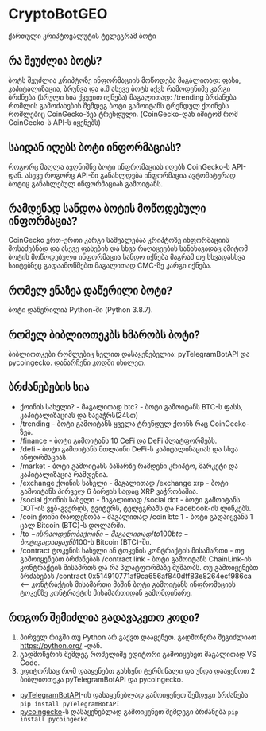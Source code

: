 # CryptoBotGEO
ქართული კრიპტოვალუტის ტელეგრამ ბოტი

## რა შეუძლია ბოტს?
ბოტს შეუძლია კრიპტოზე ინფორმაციის მოწოდება მაგალითად: ფასი, კაპიტალიზაცია, ბრუნვა და ა.შ
ასევე ბოტს აქვს რამოდენიმე კარგი ბრძნება (სრული სია ქვევით იქნება) მაგალითად: /trending ბრძანება რომლის გამოძახების შემდეგ ბოტი გამოიტანს ტრენდულ ქოინებს რომლებიც CoinGecko-ზეა ტრენდული. (CoinGecko-დან იმიტომ რომ CoinGecko-ს API-ს იყენებს)

## საიდან იღებს ბოტი ინფორმაციას?
როგორც მაღლა ავღნიშნე ბოტი ინფრომაციას იღებს CoinGecko-ს API-დან. ასევე როგორც API-ში განახლდება ინფორმაცია ავტომატურად ბოტიც განახლებულ ინფორმაციას გამოიტანს.

## რამდენად სანდოა ბოტის მოწოდებული ინფორმაცია?
CoinGecko ერთ-ერთი კარგი საშუალებაა კრიპტოზე ინფორმაციის მოსაძებნად და ასევე ფასების და სხვა რაღაცეების სანახავადაც ამიტომ ბოტის მოწოდებული ინფორმაცია სანდო იქნება მაგრამ თუ სხვადასხვა საიტებზეც გადაამოწმებთ მაგალითად CMC-ზე კარგი იქნება.

## რომელ ენაზეა დაწერილი ბოტი?
ბოტი დაწერილია Python-ში (Python 3.8.7).

## რომელ ბიბლიოთეკბს ხმარობს ბოტი?
ბიბლიოთკები რომლებიც ხელით დასაყენებელია: pyTelegramBotAPI და pycoingecko. დანარჩენი კოდში იხილეთ.

## ბრძანებების სია
- ქოინის სახელი? - მაგალითად btc? - ბოტი გამოიტანს BTC-ს ფასს, კაპიტალიზაციას და ნავაჭრს(24სთ)
- /trending - ბოტი გამოიტანს ყველა ტრენდულ ქოინს რაც CoinGecko-ზეა.
- /finance - ბოტი გამოიტანს 10 CeFi და DeFi პლატფორმებს.
- /defi  - ბოტი გამოიტანს მთლაინი DeFi-ს კაპიტალიზაციას და სხვა ინფორმაციას.
- /market - ბოტი გამოიტანს ბაზარზე რამდენი კრიპტო, მარკეტი და კაპიტალიზაცია რამდენია.
- /exchange ქოინის სახელი - მაგალითად /exchange xrp - ბოტი გამოიტანს პირველ 6 ბირჟას სადაც XRP ვაჭრობაშია.
- /social ქოინის სახელი - მაგალითად /social dot - ბოტი გამოიტანს DOT-ის ვებ-გვერდს, ტვიტერს, ტელეგრამს და Facebook-ის ლინკებს.
- /coin ქოინი რაოდენობა - მაგალითად /coin btc 1 - ბოტი გადაიყვანს 1 ცალ Bitcoin (BTC)-ს დოლარში.
- /to $-ის რაოდენობა ქოინი - მაგალითად /to 100 btc - ბოტი გადაიყავნს 100$-ს Bitcoin (BTC)-ში.
- /contract ტოკენის სახელი ან ტოკენის კონტრაქტის მისამართი - თუ გამოიყენებთ ბრძანებას /contract link - ბოტი გამოიტანს ChainLink-ის კონტრაქტის მისამრთს და რა პლატფორმაზე მუშაობს. თუ გამოიყენებთ ბრძანებას /contract 0x514910771af9ca656af840dff83e8264ecf986ca <-- კონტრაქტის მისამართი მაშინ ბოტი გამოიტანს ინფრომაციას ტოკენზე კონტრაქტის მისამართიდან გამომდინარე.

## როგორ შემიძლია გადავაკეთო კოდი?
1) პირველ რიგში თუ Python არ გაქვთ დააყენეთ. გადმოწერა შეგიძლიათ https://python.org/ -დან.
2) გადმოწერის შემდეგ რომელიმე ედიტორი გამოიყენეთ მაგალითად VS Code.
3) ედიტორსაც რომ დააყენებთ გახსენი ტერმინალი და უნდა დააყენოთ 2 ბიბლიოთეკა pyTelegramBotAPI და pycoingecko.

- [pyTelegramBotAPI](https://github.com/eternnoir/pyTelegramBotAPI)-ის დასაყენებლად გამოიყენეთ შემდეგი ბრძანება `pip install pyTelegramBotAPI`
- [pycoingecko](https://github.com/man-c/pycoingecko)-ს დასაყენებლად გამოიყენეთ შემდეგი ბრძანება `pip install pycoingecko`
